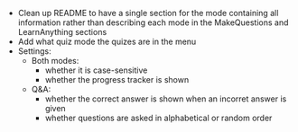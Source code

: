 - Clean up README to have a single section for the mode containing all information rather than describing each mode in the MakeQuestions and LearnAnything sections
- Add what quiz mode the quizes are in the menu
- Settings:
    - Both modes:
        - whether it is case-sensitive
        - whether the progress tracker is shown
    - Q&A:
        - whether the correct answer is shown when an incorret answer is given
        - whether questions are asked in alphabetical or random order